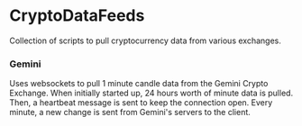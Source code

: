 # CryptoDataFeeds
Collection of scripts to pull cryptocurrency data from various exchanges.

### Gemini
Uses websockets to pull 1 minute candle data from the Gemini Crypto Exchange.
When initially started up, 24 hours worth of minute data is pulled.  Then, a heartbeat message is sent to keep the connection open.  Every minute, a new change is sent from Gemini's servers to the client.